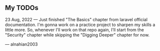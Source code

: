 ## My TODOs

23 Aug, 2022 — Just finished "The Basics" chapter from laravel official documentation. I'm gonna work on a practice project to sharpen my skills a little more. So, whenever I'll work on that repo again, I'll start from the "Security" chapter while skipping the "Digging Deeper" chapter for now.

— alnahian2003
